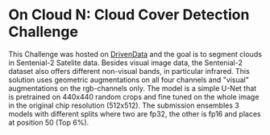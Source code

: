 # On Cloud N: Cloud Cover Detection Challenge 
This Challenge was hosted on [DrivenData](https://www.drivendata.org/competitions/83/cloud-cover/) and the goal is to segment clouds in Sentenial-2 Satelite data. Besides visual image data, the Sentenial-2 dataset also offers different non-visual bands, in particular infrared. This solution uses geometric augmentations on all four channels and "visual" augmentations on the rgb-channels only. The model is a simple U-Net that is pretrained on 440x440 random crops and fine tuned on the whole image in the original chip resolution (512x512). The submission ensembles 3 models with different splits where two are fp32, the other is fp16 and places at position 50 (Top 6%).